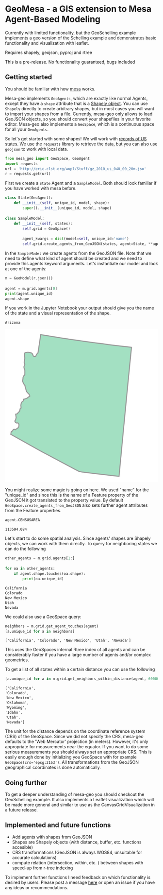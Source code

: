 # GeoMesa - a GIS extension to Mesa Agent-Based Modeling

Currently with limited functionality, but the GeoSchelling example implements a geo version of the Schelling example and demonstrates basic functionality and visualization with leaflet.

Requires shapely, geojson, pyproj and rtree

This is a pre-release. No functionality guaranteed, bugs included

## Getting started
You should be familiar with how [mesa](https://github.com/projectmesa/mesa) works.

Mesa-geo implements `GeoAgents`, which are exactly like normal Agents, except they have a `shape` attribute that is a [Shapely object](https://shapely.readthedocs.io/en/latest/manual.html). You can use `Shapely` directly to create arbitrary shapes, but in most cases you will want to import your shapes from a file. Currently, mesa-geo only allows to load GeoJSON objects, so you should convert your shapefiles in your favorite editor.
Mesa-geo also implements a `GeoSpace`, which is a continuous space for all your `GeoAgents`.

So let's get started with some shapes! We will work with [records of US states](http://eric.clst.org/Stuff/USGeoJSON). We use the `requests` library to retrieve the data, but you can also use `geojson` to work with local data.

```python
from mesa_geo import GeoSpace, GeoAgent
import requests
url = 'http://eric.clst.org/wupl/Stuff/gz_2010_us_040_00_20m.jso'
r = requests.get(url)
```

First we create a `State` Agent and a `SampleModel`. Both should look familiar if you have worked with mesa before.

```python
class State(GeoAgent):
    def __init__(self, unique_id, model, shape):
        super().__init__(unique_id, model, shape)

class SampleModel:
    def __init__(self, states):
        self.grid = GeoSpace()

        agent_kwargs = dict(model=self, unique_id='name')
        self.grid.create_agents_from_GeoJSON(states, agent=State, **agent_kwargs)
```

In the `SampleModel` we create agents from the GeoJSON file. Note that we need to define what kind of agent should be created and we need to provide this agents keyword arguments. Let's instantiate our model and look at one of the agents:

```python
m = GeoModel(r.json())

agent = m.grid.agents[0]
print(agent.unique_id)
agent.shape
```

If you work in the Jupyter Notebook your output should give you the name of the state and a visual representation of the shape.

    Arizona

![](output_3_1.svg)

You might realize some magic is going on here. We used "name" for the "unique_id" and since this is the name of a Feature property of the GeoJSON it got translated to the property value. By default `GeoSpace.create_agents_from_GeoJSON` also sets further agent attributes from the Feature properties.

```python
agent.CENSUSAREA
```

    113594.084

Let's start to do some spatial analysis. Since agents' shapes are Shapely objects, we can work with them directly. To query for neighboring states we can do the following

```python
other_agents = m.grid.agents[1:]

for oa in other_agents:
    if agent.shape.touches(oa.shape):
        print(oa.unique_id)
```

    California
    Colorado
    New Mexico
    Utah
    Nevada

We could also use a GeoSpace query:

```python
neighbors = m.grid.get_agent_touches(agent)
[a.unique_id for a in neighbors]
```

    ['California', 'Colorado', 'New Mexico', 'Utah', 'Nevada']

This uses the GeoSpaces internal Rtree index of all agents and can be considerably faster if you have a large number of agents and/or complex geometries.

To get a list of all states within a certain distance you can use the following

```python
[a.unique_id for a in m.grid.get_neighbors_within_distance(agent, 600000)]
```

    ['California',
    'Colorado',
    'New Mexico',
    'Oklahoma',
    'Wyoming',
    'Idaho',
    'Utah',
    'Nevada']

The unit for the distance depends on the coordinate reference system (CRS) of the GeoSpace. Since we did not specify the CRS, mesa-geo defaults to the 'Web Mercator' projection (in meters). However, it's only appropriate for measurements near the equator. If you want to do some serious measurements you should always set an appropriate CRS. This is easily enough done by initializing you GeoSpace with for example `GeoSpace(crs='epsg:2163')`. All transformations from the GeoJSON geographical coordinates is done automatically.

## Going further

To get a deeper understanding of mesa-geo you should checkout the GeoSchelling example. It also implements a Leaflet visualization which will be made more general and similar to use as the  CanvasGridVisualization in a future release.

## Implemented and future functions
* Add agents with shapes from GeoJSON
* Shapes are Shapely objects (with distance, buffer, etc. functions accesible)
* CRS transformations (GeoJSON is always WGS84, unsuitable for accurate calculations)
* compute relation (intersection, within, etc. ) between shapes with speed-up from r-tree indexing

To implement further functions I need feedback on which functionality is desired by users. Please post a message [here](https://groups.google.com/forum/#!topic/projectmesa-dev/qEf2XBFZYnI) or open an issue if you have any ideas or recommendations. 
